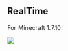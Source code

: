 RealTime
-----------

For Minecraft 1.7.10

<a href='http://jenkins.petercashel.net/job/RealTime/'><img src='http://jenkins.petercashel.net/buildStatus/icon?job=RealTime'></a>
